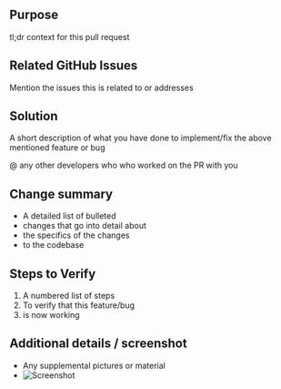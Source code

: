 Purpose
---------------
tl;dr context for this pull request

Related GitHub Issues
---------------
Mention the issues this is related to or addresses

Solution
---------------
A short description of what you have done to implement/fix the above mentioned feature or bug

@ any other developers who who worked on the PR with you


Change summary
---------------
* A detailed list of bulleted
* changes that go into detail about
* the specifics of the changes
* to the codebase


Steps to Verify
----------------
1. A numbered list of steps
2. To verify that this feature/bug
3. is now working


Additional details / screenshot
----------------
- Any supplemental pictures or material
- ![Screenshot]()